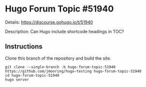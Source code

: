 # Hugo Forum Topic #51940

Details: <https://discourse.gohugo.io/t/51940>

Description: Can Hugo include shortcode headings in TOC?

## Instructions

Clone this branch of the repository and build the site.

```text
git clone --single-branch -b hugo-forum-topic-51940 https://github.com/jmooring/hugo-testing hugo-forum-topic-51940
cd hugo-forum-topic-51940
hugo server
```
